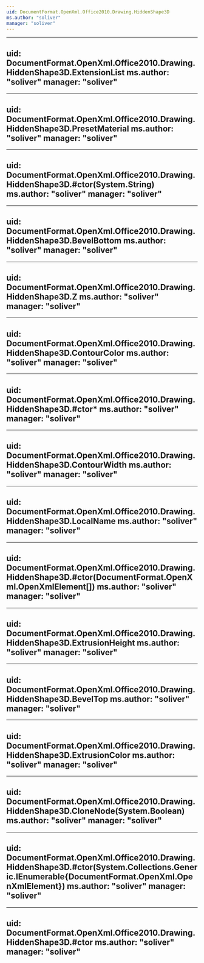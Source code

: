 ```yaml
---
uid: DocumentFormat.OpenXml.Office2010.Drawing.HiddenShape3D
ms.author: "soliver"
manager: "soliver"
---
```


---
uid: DocumentFormat.OpenXml.Office2010.Drawing.HiddenShape3D.ExtensionList
ms.author: "soliver"
manager: "soliver"
---

---
uid: DocumentFormat.OpenXml.Office2010.Drawing.HiddenShape3D.PresetMaterial
ms.author: "soliver"
manager: "soliver"
---

---
uid: DocumentFormat.OpenXml.Office2010.Drawing.HiddenShape3D.#ctor(System.String)
ms.author: "soliver"
manager: "soliver"
---

---
uid: DocumentFormat.OpenXml.Office2010.Drawing.HiddenShape3D.BevelBottom
ms.author: "soliver"
manager: "soliver"
---

---
uid: DocumentFormat.OpenXml.Office2010.Drawing.HiddenShape3D.Z
ms.author: "soliver"
manager: "soliver"
---

---
uid: DocumentFormat.OpenXml.Office2010.Drawing.HiddenShape3D.ContourColor
ms.author: "soliver"
manager: "soliver"
---

---
uid: DocumentFormat.OpenXml.Office2010.Drawing.HiddenShape3D.#ctor*
ms.author: "soliver"
manager: "soliver"
---

---
uid: DocumentFormat.OpenXml.Office2010.Drawing.HiddenShape3D.ContourWidth
ms.author: "soliver"
manager: "soliver"
---

---
uid: DocumentFormat.OpenXml.Office2010.Drawing.HiddenShape3D.LocalName
ms.author: "soliver"
manager: "soliver"
---

---
uid: DocumentFormat.OpenXml.Office2010.Drawing.HiddenShape3D.#ctor(DocumentFormat.OpenXml.OpenXmlElement[])
ms.author: "soliver"
manager: "soliver"
---

---
uid: DocumentFormat.OpenXml.Office2010.Drawing.HiddenShape3D.ExtrusionHeight
ms.author: "soliver"
manager: "soliver"
---

---
uid: DocumentFormat.OpenXml.Office2010.Drawing.HiddenShape3D.BevelTop
ms.author: "soliver"
manager: "soliver"
---

---
uid: DocumentFormat.OpenXml.Office2010.Drawing.HiddenShape3D.ExtrusionColor
ms.author: "soliver"
manager: "soliver"
---

---
uid: DocumentFormat.OpenXml.Office2010.Drawing.HiddenShape3D.CloneNode(System.Boolean)
ms.author: "soliver"
manager: "soliver"
---

---
uid: DocumentFormat.OpenXml.Office2010.Drawing.HiddenShape3D.#ctor(System.Collections.Generic.IEnumerable{DocumentFormat.OpenXml.OpenXmlElement})
ms.author: "soliver"
manager: "soliver"
---

---
uid: DocumentFormat.OpenXml.Office2010.Drawing.HiddenShape3D.#ctor
ms.author: "soliver"
manager: "soliver"
---
